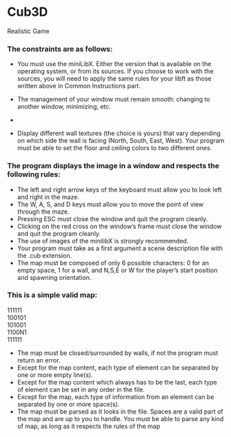 # Cub3D
Realistic Game 
### The constraints are as follows:
- You must use the miniLibX. Either the version that is available on the operating
system, or from its sources. If you choose to work with the sources, you will
need to apply the same rules for your libft as those written above in Common
Instructions part.

- The management of your window must remain smooth: changing to another window, minimizing, etc.
- 
- Display different wall textures (the choice is yours) that vary depending on which
side the wall is facing (North, South, East, West).
Your program must be able to set the floor and ceiling colors to two different ones.

### The program displays the image in a window and respects the following rules:
* The left and right arrow keys of the keyboard must allow you to look left and
right in the maze.
* The W, A, S, and D keys must allow you to move the point of view through
the maze.
* Pressing ESC must close the window and quit the program cleanly.
* Clicking on the red cross on the window’s frame must close the window and
quit the program cleanly.
* The use of images of the minilibX is strongly recommended.
* Your program must take as a first argument a scene description file with the .cub
extension.
* The map must be composed of only 6 possible characters: 0 for an empty space,
1 for a wall, and N,S,E or W for the player’s start position and spawning
orientation.
### This is a simple valid map:
111111   
100101    
101001    
1100N1    
111111   
* The map must be closed/surrounded by walls, if not the program must return
an error.
* Except for the map content, each type of element can be separated by one or
more empty line(s).
* Except for the map content which always has to be the last, each type of
element can be set in any order in the file.
* Except for the map, each type of information from an element can be separated
by one or more space(s).
* The map must be parsed as it looks in the file. Spaces are a valid part of the
map and are up to you to handle. You must be able to parse any kind of map,
as long as it respects the rules of the map
